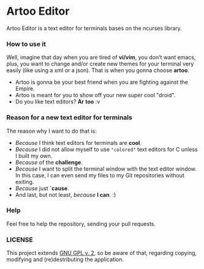 # Artoo Editor
Artoo Editor is a text editor for terminals bases on the ncurses library.

### How to use it
Well, imagine that day when you are tired of __vi/vim__, you don't want emacs, plus, you want to change and/or create new themes for your terminal very easily (like using a xml or a json). That is when you gonna choose __artoo__.

- Artoo is gonna be your best friend when you are fighting against the Empire. 
- Artoo is meant for you to show off your new super cool "droid".
- Do you like text editors? __Ar__ __too__ :v

### Reason for a new text editor for terminals
The reason why I want to do that is:

* _Because_ I think text editors for terminals are __cool__.
* _Because_ I did not allow myself to use `"colored"` text editors for C unless I built my own.
* _Because_ of the __challenge__.
* _Because_ I want to split the terminal window with the text editor window. In this case, I can even send my files to my Git repositories without exiting.
* _Because_ just __`cause__.
* And last, but not least, _because_ __I can__. :)

### Help
Feel free to help the repository, sending your pull requests.

### LICENSE
This project extends [GNU GPL v. 2](https://www.gnu.org/licenses/old-licenses/gpl-2.0.en.html), so be aware of that, regarding copying, modifying and (re)destributing the application. 

